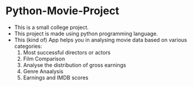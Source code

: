 # Python-Movie-Project

  - This is a small college project. 
  - This project is made using python programming language. 
  - This (kind of) App helps you in analysing movie data based on various categories:
      1. Most successful directors or actors
      2. Film Comparison
      3. Analyse the distribution of gross earnings
      4. Genre Anaalysis
      5. Earnings and IMDB scores
